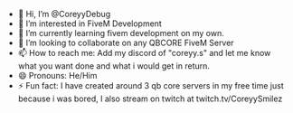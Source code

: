 - 👋 Hi, I’m @CoreyyDebug
- 👀 I’m interested in FiveM Development
- 🌱 I’m currently learning fivem development on my own.
- 💞️ I’m looking to collaborate on any QBCORE FiveM Server
- 📫 How to reach me: Add my discord of "coreyy.s" and let me know what you want done and what i would get in return.
- 😄 Pronouns: He/Him
- ⚡ Fun fact: I have created around 3 qb core servers in my free time just because i was bored, I also stream on twitch at twitch.tv/CoreyySmilez

<!---
CoreyyDebug/CoreyyDebug is a ✨ special ✨ repository because its `README.md` (this file) appears on your GitHub profile.
You can click the Preview link to take a look at your changes.
--->
